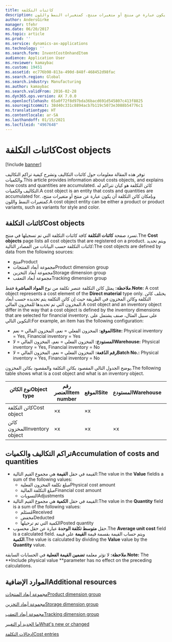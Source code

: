```yaml
---
title: كائنات التكلفة
description: توفر هذه المقالة معلومات حول كائنات التكاليف وتشرح كيفية تراكم التكاليف والكميات. كائن التكلفة هو كيان تتراكم له التكاليف والكميات. وبإمكان كائن التكلفة أن يكون عبارة عن منتج أو متغيرات منتج، كمتغيرات النمط واللون.
author: AndersGirke
manager: tfehr
ms.date: 06/20/2017
ms.topic: article
ms.prod: ''
ms.service: dynamics-ax-applications
ms.technology: ''
ms.search.form: InventCostOnhandItem
audience: Application User
ms.reviewer: kamaybac
ms.custom: 19451
ms.assetid: ec776b98-813a-490d-848f-468452d98fac
ms.search.region: Global
ms.search.industry: Manufacturing
ms.author: kamaybac
ms.search.validFrom: 2016-02-28
ms.dyn365.ops.version: AX 7.0.0
ms.openlocfilehash: 65a0f72f8d97bda36bacd691d545807c413f8825
ms.sourcegitcommit: 38d40c331c8894acb7b119c5073e3088b54776c1
ms.translationtype: HT
ms.contentlocale: ar-SA
ms.lasthandoff: 01/15/2021
ms.locfileid: "4967648"
---
```

# <a name="cost-objects"></a><span data-ttu-id="10011-105">كائنات التكلفة</span><span class="sxs-lookup"><span data-stu-id="10011-105">Cost objects</span></span>

[!include [banner](../includes/banner.md)]

<span data-ttu-id="10011-106">توفر هذه المقالة معلومات حول كائنات التكاليف وتشرح كيفية تراكم التكاليف والكميات.</span><span class="sxs-lookup"><span data-stu-id="10011-106">This article provides information about costs objects, and explains how costs and quantities are accumulated.</span></span> <span data-ttu-id="10011-107">كائن التكلفة هو كيان تتراكم له التكاليف والكميات.</span><span class="sxs-lookup"><span data-stu-id="10011-107">A cost object is an entity that costs and quantities are accumulated for.</span></span> <span data-ttu-id="10011-108">وبإمكان كائن التكلفة أن يكون عبارة عن منتج أو متغيرات منتج، كمتغيرات النمط واللون.</span><span class="sxs-lookup"><span data-stu-id="10011-108">A cost object entity can be either a product or product variants, such as variants for style and color.</span></span>  

## <a name="cost-objects"></a><span data-ttu-id="10011-109">كائنات التكلفة</span><span class="sxs-lookup"><span data-stu-id="10011-109">Cost objects</span></span>

<span data-ttu-id="10011-110">تسرد صفحة **كائنات التكلفة** كافة كائنات التكلفة التي تم تسجيلها في منتج.</span><span class="sxs-lookup"><span data-stu-id="10011-110">The **Cost objects** page lists all cost objects that are registered on a product.</span></span> <span data-ttu-id="10011-111">ويتم تحديد كائنات التكلفة حسب البيانات من المصادر التالية:</span><span class="sxs-lookup"><span data-stu-id="10011-111">The cost objects are defined by data from the following sources:</span></span>

-   <span data-ttu-id="10011-112">منتج</span><span class="sxs-lookup"><span data-stu-id="10011-112">Product</span></span>
-   <span data-ttu-id="10011-113">مجموعة أبعاد المنتجات</span><span class="sxs-lookup"><span data-stu-id="10011-113">Product dimension group</span></span>
-   <span data-ttu-id="10011-114">مجموعة أبعاد التخزين</span><span class="sxs-lookup"><span data-stu-id="10011-114">Storage dimension group</span></span>
-   <span data-ttu-id="10011-115">مجموعة أبعاد التعقب</span><span class="sxs-lookup"><span data-stu-id="10011-115">Tracking dimension group</span></span>

<span data-ttu-id="10011-116">**ملاحظة:** يمثل كائن التكلفة عنصر تكلفة من نوع **المواد المباشرة** فقط.</span><span class="sxs-lookup"><span data-stu-id="10011-116">**Note:** A cost object represents a cost element of the **Direct material** type only.</span></span> <span data-ttu-id="10011-117">يختلف كائن التكلفة وكائن المخزون في الطريقة حيث إن كائن التكلفة يتم تحديده حسب أبعاد المخزون التي تم تحديدها للمخزون المالي.</span><span class="sxs-lookup"><span data-stu-id="10011-117">A cost object and an inventory object differ in the way that a cost object is defined by the inventory dimensions that are selected for financial inventory.</span></span> <span data-ttu-id="10011-118">على سبيل المثال، صنف يشتمل على التكوين التالي:</span><span class="sxs-lookup"><span data-stu-id="10011-118">For example, an item has the following configuration:</span></span>

-   <span data-ttu-id="10011-119">**الموقع:** المخزون الفعلي = نعم، المخزون المالي = نعم</span><span class="sxs-lookup"><span data-stu-id="10011-119">**Site:** Physical inventory = Yes, Financial inventory = Yes</span></span>
-   <span data-ttu-id="10011-120">**المستودع:** المخزون الفعلي = نعم، المخزون المالي = لا</span><span class="sxs-lookup"><span data-stu-id="10011-120">**Warehouse:** Physical inventory = Yes, Financial inventory = No</span></span>
-   <span data-ttu-id="10011-121">**رقم الدُفعة:** المخزون الفعلي = نعم، المخزون المالي = لا</span><span class="sxs-lookup"><span data-stu-id="10011-121">**Batch No.:** Physical inventory = Yes, Financial inventory = No</span></span>

<span data-ttu-id="10011-122">يوضح الجدول التالي المقصود بكائن التكلفة والمقصود بكائن المخزون.</span><span class="sxs-lookup"><span data-stu-id="10011-122">The following table shows what is a cost object and what is an inventory object.</span></span>

| <span data-ttu-id="10011-123">نوع الكائن</span><span class="sxs-lookup"><span data-stu-id="10011-123">Object type</span></span>      | <span data-ttu-id="10011-124">رقم العنصر</span><span class="sxs-lookup"><span data-stu-id="10011-124">Item number</span></span> | <span data-ttu-id="10011-125">الموقع</span><span class="sxs-lookup"><span data-stu-id="10011-125">Site</span></span> | <span data-ttu-id="10011-126">المستودع</span><span class="sxs-lookup"><span data-stu-id="10011-126">Warehouse</span></span> | <span data-ttu-id="10011-127">رقم الدُفعة</span><span class="sxs-lookup"><span data-stu-id="10011-127">Batch No.</span></span> |
|------------------|-------------|------|-----------|-----------|
| <span data-ttu-id="10011-128">كائن التكلفة</span><span class="sxs-lookup"><span data-stu-id="10011-128">Cost object</span></span>      | <span data-ttu-id="10011-129">×</span><span class="sxs-lookup"><span data-stu-id="10011-129">x</span></span>           | <span data-ttu-id="10011-130">×</span><span class="sxs-lookup"><span data-stu-id="10011-130">x</span></span>    |           |           |
| <span data-ttu-id="10011-131">كائن المخزون</span><span class="sxs-lookup"><span data-stu-id="10011-131">Inventory object</span></span> | <span data-ttu-id="10011-132">×</span><span class="sxs-lookup"><span data-stu-id="10011-132">x</span></span>           | <span data-ttu-id="10011-133">×</span><span class="sxs-lookup"><span data-stu-id="10011-133">x</span></span>    |  <span data-ttu-id="10011-134">×</span><span class="sxs-lookup"><span data-stu-id="10011-134">x</span></span>        | <span data-ttu-id="10011-135">×</span><span class="sxs-lookup"><span data-stu-id="10011-135">x</span></span>         |

## <a name="accumulation-of-costs-and-quantities"></a><span data-ttu-id="10011-136">تراكم التكاليف والكميات</span><span class="sxs-lookup"><span data-stu-id="10011-136">Accumulation of costs and quantities</span></span>
-   <span data-ttu-id="10011-137">القيمة في حقل **القيمة** هي مجموع القيم التالية:</span><span class="sxs-lookup"><span data-stu-id="10011-137">The value in the **Value** fieldis a sum of the following values:</span></span>
    -   <span data-ttu-id="10011-138">مبلغ تكلفة المخزون الفعلية</span><span class="sxs-lookup"><span data-stu-id="10011-138">Physical cost amount</span></span>
    -   <span data-ttu-id="10011-139">مبلغ التكلفة المالية</span><span class="sxs-lookup"><span data-stu-id="10011-139">Financial cost amount</span></span>
    -   <span data-ttu-id="10011-140">التسويات</span><span class="sxs-lookup"><span data-stu-id="10011-140">Adjustments</span></span>
-   <span data-ttu-id="10011-141">القيمة في حقل **الكمية** هي مجموع القيم التالية:</span><span class="sxs-lookup"><span data-stu-id="10011-141">The value in the **Quantity** field is a sum of the following values:</span></span>
    -   <span data-ttu-id="10011-142">مُستَلم</span><span class="sxs-lookup"><span data-stu-id="10011-142">Received</span></span>
    -   <span data-ttu-id="10011-143">مخفض</span><span class="sxs-lookup"><span data-stu-id="10011-143">Deducted</span></span>
    -   <span data-ttu-id="10011-144">الكمية التي تم ترحيلها</span><span class="sxs-lookup"><span data-stu-id="10011-144">Posted quantity</span></span>
-   <span data-ttu-id="10011-145">حقل **متوسط تكلفة الوحدة** عبارة عن حقل محسوب.</span><span class="sxs-lookup"><span data-stu-id="10011-145">The **Average unit cost** field is a calculated field.</span></span> <span data-ttu-id="10011-146">ويتم حساب القيمة بقسمة قيمة **القيمة** على قيمة **الكمية**.</span><span class="sxs-lookup"><span data-stu-id="10011-146">The value is calculated by dividing the **Value** value by the **Quantity** value.</span></span>

<span data-ttu-id="10011-147">**ملاحظة:** لا تؤثر معلمة **تضمين القيمة الفعلية** في الحسابات السابقة.</span><span class="sxs-lookup"><span data-stu-id="10011-147">**Note:** The \*\*Include physical value \*\*parameter has no effect on the preceding calculations.</span></span>

<a name="additional-resources"></a><span data-ttu-id="10011-148">الموارد الإضافية</span><span class="sxs-lookup"><span data-stu-id="10011-148">Additional resources</span></span>
--------

[<span data-ttu-id="10011-149">مجموعة أبعاد المنتجات</span><span class="sxs-lookup"><span data-stu-id="10011-149">Product dimension group</span></span>](https://technet.microsoft.com/library/aa499382.aspx)

[<span data-ttu-id="10011-150">مجموعة أبعاد التخزين</span><span class="sxs-lookup"><span data-stu-id="10011-150">Storage dimension group</span></span>](https://technet.microsoft.com/library/hh209317.aspx)

[<span data-ttu-id="10011-151">مجموعة أبعاد التعقب</span><span class="sxs-lookup"><span data-stu-id="10011-151">Tracking dimension group</span></span>](https://technet.microsoft.com/library/hh209465.aspx)

[<span data-ttu-id="10011-152">ما الجديد أو التغيير</span><span class="sxs-lookup"><span data-stu-id="10011-152">What's new or changed</span></span>](../../fin-and-ops/get-started/whats-new-changed.md)

[<span data-ttu-id="10011-153">إدخالات التكلفة</span><span class="sxs-lookup"><span data-stu-id="10011-153">Cost entries</span></span>](cost-entries.md)



